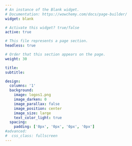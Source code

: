 ```yaml
---
# An instance of the Blank widget.
# Documentation: https://wowchemy.com/docs/page-builder/
widget: blank

# Activate this widget? true/false
active: true

# This file represents a page section.
headless: true

# Order that this section appears on the page.
weight: 30

title:
subtitle:

design:
  columns: '1'
  background:
    image: logos1.png
    image_darken: 0
    image_parallax: false
    image_position: center
    image_size: large
    text_color_light: true
  spacing:
    padding: ['0px', '0px', '0px', '0px']
#advanced:
#  css_class: fullscreen
---
```

